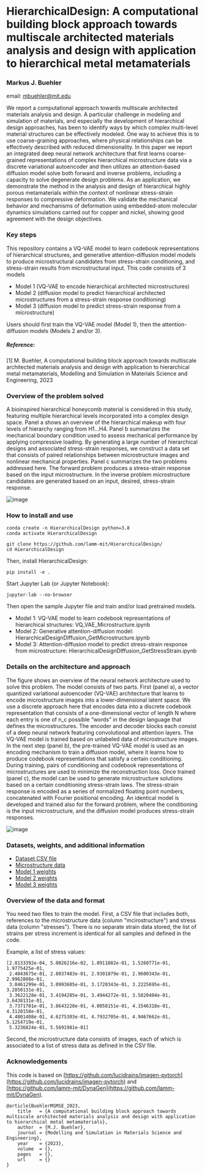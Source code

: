 # HierarchicalDesign: A computational building block approach towards multiscale architected materials analysis and design with application to hierarchical metal metamaterials    
### Markus J. Buehler
email: mbuehler@mit.edu  

We report a computational approach towards multiscale architected materials analysis and design. A particular challenge in modeling and simulation of materials, and especially the development of hierarchical design approaches, has been to identify ways by which complex multi-level material structures can be effectively modeled. One way to achieve this is to use coarse-graining approaches, where  physical relationships can be effectively described with reduced dimensionality. In this paper we report an integrated deep neural network architecture that first learns coarse-grained representations of complex hierarchical microstructure data via a discrete variational autoencoder and then utilizes an attention-based diffusion model solve both forward and inverse problems, including a capacity to solve degenerate design problems. As an application, we demonstrate the method in the analysis and design of hierarchical highly porous metamaterials within the context of nonlinear stress-strain responses to compressive deformation.  We validate the mechanical behavior and mechanisms of deformation using embedded-atom molecular dynamics simulations carried out for copper and nickel, showing good agreement with the design objectives.  

### Key steps

This repository contains a VQ-VAE model to learn codebook representations of hierarchical structures, and generative attention-diffusion model models to produce microstructural candidates from stress-strain conditioning, and stress-strain results from microstructural input.  This code consists of 3 models

- Model 1 (VQ-VAE to encode hierarchical architected microstructures)
- Model 2 (diffusion model to predict hierarchical architected microstructures from a stress-strain response conditioning)
- Model 3 (diffusion model to predict stress-strain response from a microstructure)

Users should first train the VQ-VAE model (Model 1), then the attention-diffusion models (Models 2 and/or 3). 

##### Reference: 

[1] M. Buehler, A computational building block approach towards multiscale architected materials analysis and design with application to hierarchical metal metamaterials, Modelling and Simulation in Materials Science and Engineering, 2023 

### Overview of the problem solved 

A bioinspired hierarchical honeycomb material is considered in this study, featuring multiple hierarchical levels incorporated into a complex design space. Panel a shows an overview of the hierarchical makeup with four levels of hierarchy ranging from H1…H4.  Panel b summarizes the mechanical boundary condition used to assess mechanical performance by applying compressive loading. By generating a large number of hierarchical designs and associated stress-strain responses, we construct a data set that consists of paired relationships between microstructure images and nonlinear mechanical properties. Panel c summarizes the two problems addressed here. The forward problem produces a stress-strain response based on the input microstructure. In the inverse problem microstructure candidates are generated based on an input, desired, stress-strain response.       

![image](https://user-images.githubusercontent.com/101393859/228824190-d5f5c5f5-babd-4d99-b802-08c4590ddfaa.png)


### How to install and use

```
conda create -n HierarchicalDesign python=3.8
conda activate HierarchicalDesign
```
```
git clone https://github.com/lamm-mit/HierarchicalDesign/
cd HierarchicalDesign
```

Then, install HierarchicalDesign:

```
pip install -e .
```

Start Jupyter Lab (or Jupyter Notebook):

```
jupyter-lab --no-browser
```
Then open the sample Jupyter file and train and/or load pretrained models. 

- Model 1: VQ-VAE model to learn codebook representations of hierarchical structures: VQ_VAE_Microstructure.ipynb
- Model 2: Generative attention-diffusion model: HierarchicalDesignDIffusion_GetMicrostructure.ipynb
- Model 3: Attention-diffusion model to predict stress-strain response from microstructure: HierarchicalDesignDIffusion_GetStressStrain.ipynb 

### Details on the architecture and approach

The figure shows an overview of the neural network architecture used to solve this problem. The model consists of two parts. First (panel a), a vector quantized variational autoencoder (VQ-VAE) architecture that learns to encode microstructure images into a lower-dimensional latent space. We use a discrete approach here that encodes data into a discrete codebook representation that consists of a one-dimensional vector of length N where each entry is one of n_c possible “words” in the design language that defines the microstructures.  The encoder and decoder blocks each consist of a deep neural network featuring convolutional and attention layers. The VQ-VAE model is trained based on unlabeled data of microstructure images. In the next step (panel b), the pre-trained VQ-VAE model is used as an encoding mechanism to train a diffusion model, where it learns how to produce codebook representations that satisfy a certain conditioning. During training, pairs of conditioning and codebook representations of microstructures are used to minimize the reconstruction loss. Once trained (panel c), the model can be used to generate microstructure solutions based on a certain conditioning stress-strain laws. The stress-strain response is encoded as a series of normalized floating point numbers, concatenated with Fourier positional encoding. An identical model is developed and trained also for the forward problem, where the conditioning is the input microstructure, and the diffusion model produces stress-strain responses. 

![image](https://user-images.githubusercontent.com/101393859/228824011-86f1e866-5cce-4b90-9c9e-64ed88fcab68.png)


### Datasets, weights, and additional information

- [Dataset CSV file](https://www.dropbox.com/s/tg4j25rmga4agu4/shc_09_raw_wimagename_5_thick.csv?dl=0) 
- [Microstructure data](https://www.dropbox.com/s/dz1hnhedjocacqu/gene_output_thick.zip?dl=0) 
- [Model 1 weights](https://www.dropbox.com/s/cluk4e4q95laqu2/model-epoch_128.pt?dl=0)
- [Model 2 weights](https://www.dropbox.com/s/nnus6m2z5jbbshv/statedict_save-model-epoch_4000_FINAL.pt?dl=0)
- [Model 3 weights](https://www.dropbox.com/s/u4mojfwp2uxjqkh/statedict_save-model-epoch_610_FINAL.pt?dl=0)

### Overview of the data and format

You need two files to train the model. First, a CSV file that includes both, references to the microstructure data (column "mcirostructure") and stress data (column "stresses"). There is no separate strain data stored; the list of strains per stress increment is identical for all samples and defined in the code. 

Example, a list of stress values: 
```
[2.8133392e-04, 5.0026216e-02, 1.0911082e-01, 1.5260771e-01, 1.9775425e-01,
 2.4043675e-01, 2.8037483e-01, 2.9301879e-01, 2.9600343e-01, 2.9962808e-01,
 3.0461299e-01, 3.0993605e-01, 3.1720343e-01, 3.2225695e-01, 3.2850131e-01,
 3.3622128e-01, 3.4194285e-01, 3.4944272e-01, 3.5820404e-01, 3.6438131e-01,
 3.7371701e-01, 3.8643220e-01, 4.0058151e-01, 4.1546318e-01, 4.3120158e-01,
 4.4801408e-01, 4.6275303e-01, 4.7932705e-01, 4.9467662e-01, 5.1254719e-01,
 5.3236824e-01, 5.5691981e-01]
 ```
Second, the microstructure data consists of images, each of which is associated to a list of stress data as defined in the CSV file. 

### Acknowledgements 

This code is based on [https://github.com/lucidrains/imagen-pytorch](https://github.com/lucidrains/imagen-pytorch) and [https://github.com/lamm-mit/DynaGen](https://github.com/lamm-mit/DynaGen). 

```
@article{BuehlerMSMSE_2023,
    title   = {A computational building block approach towards multiscale architected materials analysis and design with application to hierarchical metal metamaterials},
    author  = {M.J. Buehler},
    journal = {Modelling and Simulation in Materials Science and Engineering},
    year    = {2023},
    volume  = {},
    pages   = {},
    url     = {}
}
```
